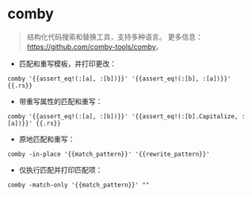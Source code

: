 # comby

> 结构化代码搜索和替换工具，支持多种语言。
> 更多信息：<https://github.com/comby-tools/comby>。

- 匹配和重写模板，并打印更改：

`comby '{{assert_eq!(:[a], :[b])}}' '{{assert_eq!(:[b], :[a])}}' {{.rs}}`

- 带重写属性的匹配和重写：

`comby '{{assert_eq!(:[a], :[b])}}' '{{assert_eq!(:[b].Capitalize, :[a])}}' {{.rs}}`

- 原地匹配和重写：

`comby -in-place '{{match_pattern}}' '{{rewrite_pattern}}'`

- 仅执行匹配并打印匹配项：

`comby -match-only '{{match_pattern}}' ""`